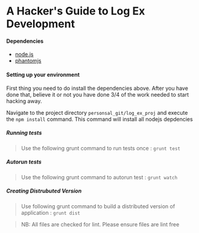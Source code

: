 # A Hacker's Guide to Log Ex Development

#### Dependencies
* [node.js](http://nodejs.org/)
* [phantomjs](http://phantomjs.org/)

#### Setting up your environment

First thing you need to do install the dependencies above. After you have done that, believe it or not you have done 3/4 of the work needed to start hacking away.

Navigate to the project directory `personsal_git/log_ex_proj` and execute the `npm install` command. This command will install all nodejs depdencies

##### Running tests

> Use the following grunt command to run tests once : `grunt test`

##### Autorun tests

> Use the following grunt command to autorun test : `grunt watch`

##### Creating Distrubuted Version

> Use following grunt command to build a distributed version of application : `grunt dist`

> NB: All files are checked for lint. Please ensure files are lint free